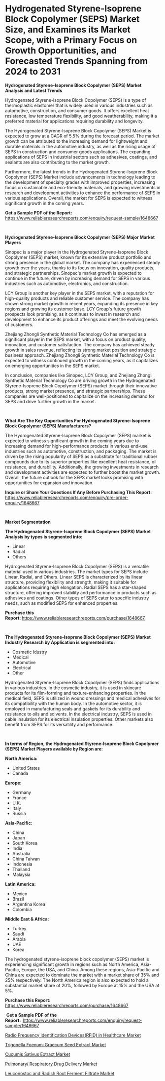 <p><h1>Hydrogenated Styrene-Isoprene Block Copolymer (SEPS) Market Size, and Examines its Market Scope, with a Primary Focus on Growth Opportunities, and Forecasted Trends Spanning from 2024 to 2031</h1></p><p><strong>Hydrogenated Styrene-Isoprene Block Copolymer (SEPS) Market Analysis and Latest Trends</strong></p>
<p><p>Hydrogenated Styrene-Isoprene Block Copolymer (SEPS) is a type of thermoplastic elastomer that is widely used in various industries such as automotive, construction, and consumer goods. It offers excellent heat resistance, low temperature flexibility, and good weatherability, making it a preferred material for applications requiring durability and longevity.</p><p>The Hydrogenated Styrene-Isoprene Block Copolymer (SEPS) Market is expected to grow at a CAGR of 5.5% during the forecast period. The market growth can be attributed to the increasing demand for lightweight and durable materials in the automotive industry, as well as the rising usage of SEPS in construction and consumer goods applications. The expanding applications of SEPS in industrial sectors such as adhesives, coatings, and sealants are also contributing to the market growth.</p><p>Furthermore, the latest trends in the Hydrogenated Styrene-Isoprene Block Copolymer (SEPS) Market include advancements in technology leading to the development of specialty grades with improved properties, increasing focus on sustainable and eco-friendly materials, and growing investments in research and development activities to enhance the performance of SEPS in various applications. Overall, the market for SEPS is expected to witness significant growth in the coming years.</p></p>
<p><strong>Get a Sample PDF of the Report:&nbsp;</strong> <a href="https://www.reliableresearchreports.com/enquiry/request-sample/1648667">https://www.reliableresearchreports.com/enquiry/request-sample/1648667</a></p>
<p>&nbsp;</p>
<p><strong>Hydrogenated Styrene-Isoprene Block Copolymer (SEPS) Major Market Players</strong></p>
<p><p>Sinopec is a major player in the Hydrogenated Styrene-Isoprene Block Copolymer (SEPS) market, known for its extensive product portfolio and strong presence in the global market. The company has experienced steady growth over the years, thanks to its focus on innovation, quality products, and strategic partnerships. Sinopec's market growth is expected to continue in the future, driven by increasing demand for SEPS in various industries such as automotive, electronics, and construction.</p><p>LCY Group is another key player in the SEPS market, with a reputation for high-quality products and reliable customer service. The company has shown strong market growth in recent years, expanding its presence in key regions and growing its customer base. LCY Group's future growth prospects look promising, as it continues to invest in research and development to enhance its product offerings and meet the evolving needs of customers.</p><p>Zhejiang Zhongli Synthetic Material Technology Co has emerged as a significant player in the SEPS market, with a focus on product quality, innovation, and customer satisfaction. The company has achieved steady growth in sales revenue, reflecting its strong market position and strategic business approach. Zhejiang Zhongli Synthetic Material Technology Co is expected to witness continued growth in the coming years, as it capitalizes on emerging opportunities in the SEPS market.</p><p>In conclusion, companies like Sinopec, LCY Group, and Zhejiang Zhongli Synthetic Material Technology Co are driving growth in the Hydrogenated Styrene-Isoprene Block Copolymer (SEPS) market through their innovative products, strong market presence, and strategic partnerships. These companies are well-positioned to capitalize on the increasing demand for SEPS and drive further growth in the market.</p></p>
<p>&nbsp;</p>
<p><strong>What Are The Key Opportunities For Hydrogenated Styrene-Isoprene Block Copolymer (SEPS) Manufacturers?</strong></p>
<p><p>The Hydrogenated Styrene-Isoprene Block Copolymer (SEPS) market is expected to witness significant growth in the coming years due to increasing demand for high-performance products in various end-use industries such as automotive, construction, and packaging. The market is driven by the rising popularity of SEPS as a substitute for traditional rubber compounds due to its superior properties like excellent heat resistance, oil resistance, and durability. Additionally, the growing investments in research and development activities are expected to further boost the market growth. Overall, the future outlook for the SEPS market looks promising with opportunities for expansion and innovation.</p></p>
<p><strong>Inquire or Share Your Questions If Any Before Purchasing This Report:</strong> <a href="https://www.reliableresearchreports.com/enquiry/pre-order-enquiry/1648667">https://www.reliableresearchreports.com/enquiry/pre-order-enquiry/1648667</a></p>
<p>&nbsp;</p>
<p><strong>Market Segmentation</strong></p>
<p><strong>The Hydrogenated Styrene-Isoprene Block Copolymer (SEPS) Market Analysis by types is segmented into:</strong></p>
<p><ul><li>Linear</li><li>Radial</li><li>Others</li></ul></p>
<p><p>Hydrogenated Styrene-Isoprene Block Copolymer (SEPS) is a versatile material used in various industries. The market types for SEPS include Linear, Radial, and Others. Linear SEPS is characterized by its linear structure, providing flexibility and strength, making it suitable for applications requiring high elongation. Radial SEPS has a star-shaped structure, offering improved stability and performance in products such as adhesives and coatings. Other types of SEPS cater to specific industry needs, such as modified SEPS for enhanced properties.</p></p>
<p><strong>Purchase this Report:&nbsp;</strong><a href="https://www.reliableresearchreports.com/purchase/1648667">https://www.reliableresearchreports.com/purchase/1648667</a></p>
<p>&nbsp;</p>
<p><strong>The Hydrogenated Styrene-Isoprene Block Copolymer (SEPS) Market Industry Research by Application is segmented into:</strong></p>
<p><ul><li>Cosmetic Idustry</li><li>Medical</li><li>Automotive</li><li>Electrical</li><li>Other</li></ul></p>
<p><p>Hydrogenated Styrene-Isoprene Block Copolymer (SEPS) finds applications in various industries. In the cosmetic industry, it is used in skincare products for its film-forming and texture-enhancing properties. In the medical field, SEPS is utilized in wound dressings and medical adhesives for its compatibility with the human body. In the automotive sector, it is employed in manufacturing seals and gaskets for its durability and resistance to oils and solvents. In the electrical industry, SEPS is used in cable insulation for its electrical insulation properties. Other markets also benefit from SEPS for its versatility and performance.</p></p>
<p>&nbsp;</p>
<p><strong>In terms of Region, the Hydrogenated Styrene-Isoprene Block Copolymer (SEPS) Market Players available by Region are:</strong></p>
<p>
    <p> <strong> North America: </strong>
        <ul>
            <li>United States</li>
            <li>Canada</li>
        </ul>
        </p> 
    <p> <strong> Europe: </strong>
        <ul>
            <li>Germany</li>
            <li>France</li>
            <li>U.K.</li>
            <li>Italy</li>
            <li>Russia</li>
        </ul>
        </p> 
    <p> <strong> Asia-Pacific: </strong>
        <ul>
            <li>China</li>
            <li>Japan</li>
            <li>South Korea</li>
            <li>India</li>
            <li>Australia</li>
            <li>China Taiwan</li>
            <li>Indonesia</li>
            <li>Thailand</li>
            <li>Malaysia</li>
        </ul>
        </p> 
    <p> <strong> Latin America: </strong>
        <ul>
            <li>Mexico</li>
            <li>Brazil</li>
            <li>Argentina Korea</li>
            <li>Colombia</li>
        </ul>
        </p> 
    <p> <strong> Middle East & Africa: </strong>
        <ul>
            <li>Turkey</li>
            <li>Saudi</li>
            <li>Arabia</li>
            <li>UAE</li>
            <li>Korea</li>
        </ul>
    </p>
    </p>
<p><p>The hydrogenated styrene-isoprene block copolymer (SEPS) market is experiencing significant growth in regions such as North America, Asia-Pacific, Europe, the USA, and China. Among these regions, Asia-Pacific and China are expected to dominate the market with a market share of 35% and 25% respectively. The North America region is also expected to hold a substantial market share of 20%, followed by Europe at 15% and the USA at 5%.</p></p>
<p><strong>Purchase this Report: </strong><a href="https://www.reliableresearchreports.com/purchase/1648667">https://www.reliableresearchreports.com/purchase/1648667</a></p>
<p>&nbsp;<strong>Get a Sample PDF of the Report:&nbsp;&nbsp;</strong><a href="https://www.reliableresearchreports.com/enquiry/request-sample/1648667">https://www.reliableresearchreports.com/enquiry/request-sample/1648667</a></p>
<p><strong></strong></p>
<p><p><a href="https://issuu.com/reportprime-2/docs/radio-frequency-identification-devicesrfid-in-heal">Radio Frequency Identification Devices(RFID) in Healthcare Market</a></p><p><a href="https://github.com/danielneavesallisons03mba/Market-Research-Report-List-1/blob/main/trigonella-foenum-graecum-seed-extract-market.md">Trigonella Foenum-Graecum Seed Extract Market</a></p><p><a href="https://github.com/pizolina/Market-Research-Report-List-3/blob/main/cucumis-sativus-extract-market.md">Cucumis Sativus Extract Market</a></p><p><a href="https://issuu.com/reportprime-2/docs/pulmonary-respiratory-drug-delivery-market-size-20">Pulmonary/ Respiratory Drug Delivery Market</a></p><p><a href="https://github.com/dimitrishawkinswaynenp91rgz/Market-Research-Report-List-1/blob/main/leuconostoc-and-radish-root-ferment-filtrate-market.md">Leuconostoc and Radish Root Ferment Filtrate Market</a></p></p>